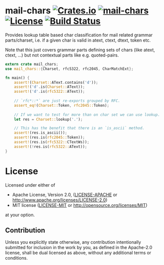 mail-chars [![Crates.io](https://img.shields.io/crates/v/mail-chars.svg)](https://crates.io/crates/mail-chars) [![mail-chars](https://docs.rs/mail-chars/badge.svg)](https://docs.rs/mail-chars) [![License](https://img.shields.io/badge/License-MIT%2FApache%202.0-blue.svg)](https://opensource.org/licenses/Apache-2.0) [![Build Status](https://travis-ci.org/1aim/mail-chars.svg?branch=master)](https://travis-ci.org/1aim/mail-chars)
==========
Provides lookup table based char classification for mail related grammar
parts/charset, i.e. if a given char is valid in atext, ctext, dtext, token etc.

Note that this just covers grammar parts defining sets of chars (like atext,
ctext, ...) but not contextual parts like e.g. quoted-pairs. 

```rust
extern crate mail_chars;
use mail_chars::{Charset, rfc5322, rfc2045, CharMatchExt};

fn main() {
    assert!(Charset::AText.contains('d'));
    assert!('d'.is(Charset::AText));
    assert!('d'.is(rfc5322::AText));
    
    // `rfc*::*` are just re-exports grouped by RFC.
    assert_eq!(Charset::Token, rfc2045::Token);
    
    // If we want to test for more than on char set we can use lookup.
    let res = Charset::lookup('.');

    // This has the benefit that there is an `is_ascii` method.
    assert!(res.is_ascii());
    assert!(res.is(rfc2045::Token));
    assert!(res.is(rfc5322::CTextWs));
    assert!(!res.is(rfc5322::AText));
}
```


License
=======
Licensed under either of

 * Apache License, Version 2.0, ([LICENSE-APACHE](LICENSE-APACHE) or http://www.apache.org/licenses/LICENSE-2.0)
 * MIT license ([LICENSE-MIT](LICENSE-MIT) or http://opensource.org/licenses/MIT)

at your option.

Contribution
------------
Unless you explicitly state otherwise, any contribution intentionally submitted
for inclusion in the work by you, as defined in the Apache-2.0 license, shall
be dual licensed as above, without any additional terms or conditions.
